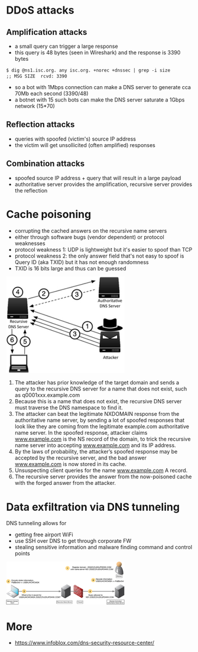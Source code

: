 # DDoS attacks

## Amplification attacks

* a small query can trigger a large response
* this query is 48 bytes (seen in Wireshark) and the response is 3390 bytes

```
$ dig @ns1.isc.org. any isc.org. +norec +dnssec | grep -i size
;; MSG SIZE  rcvd: 3390
```

* so a bot with 1Mbps connection can make a DNS server to generate cca 70Mb each second (3390/48)
* a botnet with 15 such bots can make the DNS server saturate a 1Gbps network (15*70)

## Reflection attacks

* queries with spoofed (victim's) source IP address
* the victim will get unsollicited (often amplified) responses

## Combination attacks

* spoofed source IP address + query that will result in a large payload
* authoritative server provides the amplification, recursive server provides the reflection

# Cache poisoning

* corrupting the cached answers on the recursive name servers
* either through software bugs (vendor dependent) or protocol weaknesses
* protocol weakness 1: UDP is lightweight but it's easier to spoof than TCP
* protocol weakness 2: the only answer field that's not easy to spoof is Query ID (aka TXID) but it has not enough randomness
* TXID is 16 bits large and thus can be guessed

<img src="/static/dns-cache-poisoning.jpeg" style="max-width:100%;width:320px">

1. The attacker has prior knowledge of the target domain and sends a query to the recursive DNS server for a name that does not exist, such as q0001xxx.example.com
2. Because this is a name that does not exist, the recursive DNS server must traverse the DNS namespace to find it.
3. The attacker can beat the legitimate NXDOMAIN response from the authoritative name server, by sending a lot of spoofed responses that look like they are coming from the legitimate example.com authoritative name server. In the spoofed response, attacker claims www.example.com is the NS record of the domain, to trick the recursive name server into accepting www.example.com and its IP address.
4. By the laws of probability, the attacker’s spoofed response may be accepted by the recursive server, and the bad answer www.example.com is now stored in its cache.
5. Unsuspecting client queries for the name www.example.com A record.
6. The recursive server provides the answer from the now-poisoned cache with the forged answer from the attacker.

# Data exfiltration via DNS tunneling

DNS tunneling allows for

* getting free airport WiFi
* use SSH over DNS to get through corporate FW
* stealing sensitive information and malware finding command and control points

<img src="/static/dns-data-exfiltration.jpeg" style="max-width:100%;width:320px">

# More

* https://www.infoblox.com/dns-security-resource-center/
